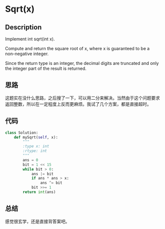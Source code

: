 # Sqrt(x)

## Description

Implement int sqrt(int x).

Compute and return the square root of x, where x is guaranteed to be a non-negative integer.

Since the return type is an integer, the decimal digits are truncated and only the integer part of the result is returned.

## 思路

这题实在没什么思路，之后搜了一下，可以用二分来解决。当然由于这个问题要求返回整数，所以在一定程度上反而更麻烦。我试了几个方案，都是直接超时。

## 代码

``` python
class Solution:
    def mySqrt(self, x):
        """
        :type x: int
        :rtype: int
        """
        ans = 0
        bit = 1 << 15
        while bit > 0:
            ans |= bit
            if ans * ans > x:
                ans ^= bit
            bit >>= 1
        return int(ans)
```

## 总结

感觉很玄学，还是直接背答案吧。